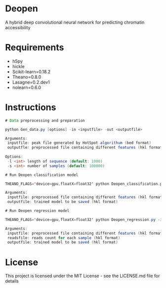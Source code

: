 # Deopen
A hybrid deep convolutional neural network for predicting chromatin accessibility

# Requirements
- h5py
- hickle
- Scikit-learn=0.18.2
- Theano=0.8.0
- Lasagne=0.2.dev1
- nolearn=0.6.0

# Instructions

 
```java
# Data preprocessing and preparation

python Gen_data.py [options] -in <inputfile> -out <outputfile>

Arguments:
 inputfile: peak file generated by HotSpot algorithum (bed format)
 outputfle: preprocessed file containing different features (hkl format)
 
Options:
 -l <int> length of sequence (default: 1000)
 -s <int> number of samples (default: 100000)

# Run Deopen classification model

THEANO_FLAGS='device=gpu,floatX=float32' python Deopen_classification.py -in <inputfile> -out <outputfile>

Arguments:
 inputfile: preprocessed file containing different features (hkl format)
 outputfile: trained model to be saved (hkl format)

# Run Deopen regression model

THEANO_FLAGS='device=gpu,floatX=float32' python Deopen_regression.py -in <inputfile> -reads <readsfile> -out <outputfile>

Arguments:
 inputfile: preprocessed file containing different features (hkl format)
 readsfile: reads count for each sample (hkl format)
 outputfile: trained model to be saved (hkl format)

```


# License
This project is licensed under the MIT License - see the LICENSE.md file for details
